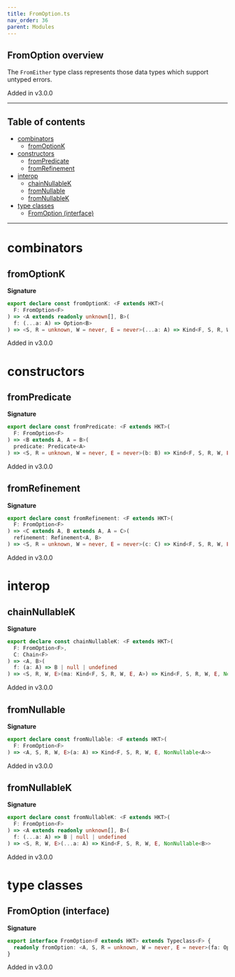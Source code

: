 ```yaml
---
title: FromOption.ts
nav_order: 36
parent: Modules
---
```


## FromOption overview

The `FromEither` type class represents those data types which support untyped errors.

Added in v3.0.0

---

<h2 class="text-delta">Table of contents</h2>

- [combinators](#combinators)
  - [fromOptionK](#fromoptionk)
- [constructors](#constructors)
  - [fromPredicate](#frompredicate)
  - [fromRefinement](#fromrefinement)
- [interop](#interop)
  - [chainNullableK](#chainnullablek)
  - [fromNullable](#fromnullable)
  - [fromNullableK](#fromnullablek)
- [type classes](#type-classes)
  - [FromOption (interface)](#fromoption-interface)

---

# combinators

## fromOptionK

**Signature**

```ts
export declare const fromOptionK: <F extends HKT>(
  F: FromOption<F>
) => <A extends readonly unknown[], B>(
  f: (...a: A) => Option<B>
) => <S, R = unknown, W = never, E = never>(...a: A) => Kind<F, S, R, W, E, B>
```

Added in v3.0.0

# constructors

## fromPredicate

**Signature**

```ts
export declare const fromPredicate: <F extends HKT>(
  F: FromOption<F>
) => <B extends A, A = B>(
  predicate: Predicate<A>
) => <S, R = unknown, W = never, E = never>(b: B) => Kind<F, S, R, W, E, B>
```

Added in v3.0.0

## fromRefinement

**Signature**

```ts
export declare const fromRefinement: <F extends HKT>(
  F: FromOption<F>
) => <C extends A, B extends A, A = C>(
  refinement: Refinement<A, B>
) => <S, R = unknown, W = never, E = never>(c: C) => Kind<F, S, R, W, E, B>
```

Added in v3.0.0

# interop

## chainNullableK

**Signature**

```ts
export declare const chainNullableK: <F extends HKT>(
  F: FromOption<F>,
  C: Chain<F>
) => <A, B>(
  f: (a: A) => B | null | undefined
) => <S, R, W, E>(ma: Kind<F, S, R, W, E, A>) => Kind<F, S, R, W, E, NonNullable<B>>
```

Added in v3.0.0

## fromNullable

**Signature**

```ts
export declare const fromNullable: <F extends HKT>(
  F: FromOption<F>
) => <A, S, R, W, E>(a: A) => Kind<F, S, R, W, E, NonNullable<A>>
```

Added in v3.0.0

## fromNullableK

**Signature**

```ts
export declare const fromNullableK: <F extends HKT>(
  F: FromOption<F>
) => <A extends readonly unknown[], B>(
  f: (...a: A) => B | null | undefined
) => <S, R, W, E>(...a: A) => Kind<F, S, R, W, E, NonNullable<B>>
```

Added in v3.0.0

# type classes

## FromOption (interface)

**Signature**

```ts
export interface FromOption<F extends HKT> extends Typeclass<F> {
  readonly fromOption: <A, S, R = unknown, W = never, E = never>(fa: Option<A>) => Kind<F, S, R, W, E, A>
}
```

Added in v3.0.0
